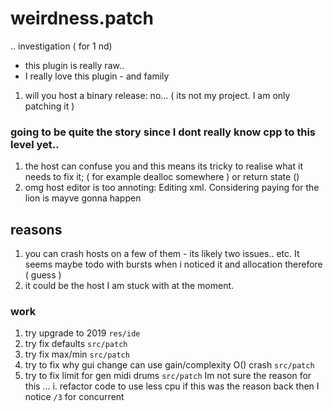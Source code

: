 # weirdness.patch
.. investigation ( for 1 nd) 
- this plugin is really raw.. 
- I really love this plugin - and family
1. will you host a binary release: no... ( its not my project. I am only patching it )
### going to be quite the story since I dont really know cpp to this level yet..
1. the host can confuse you and this means its tricky to realise what it needs to fix it; ( for example dealloc somewhere ) or return state ()
2. omg host editor is too annoting: Editing xml. Considering paying for the lion is mayve gonna happen
## reasons
1. you can crash hosts on a few of them - its likely two issues.. etc. It seems maybe todo with bursts when i noticed it and allocation therefore ( guess ) 
2. it could be the host I am stuck with at the moment.
### work
1. try upgrade to 2019 `res/ide`
2. try fix defaults `src/patch`
3. try fix max/min  `src/patch`
4. try to fix why gui change can use gain/complexity O() crash `src/patch`
5. try to fix limit for gen midi drums `src/patch` Im not sure the reason for this ... 
  i. refactor code to use less cpu if this was the reason back then I notice `/3` for concurrent
